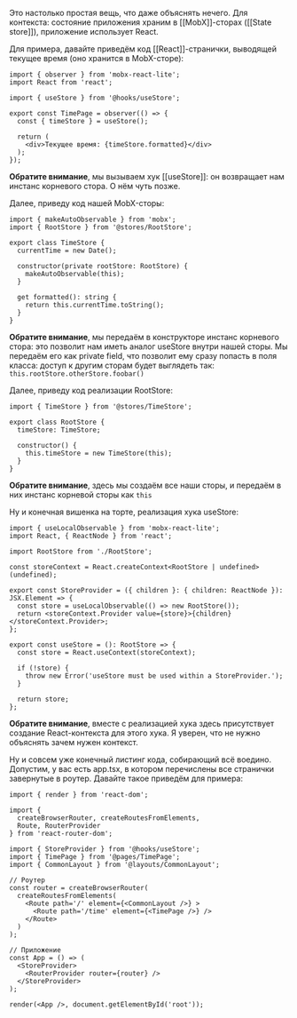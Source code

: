 Это настолько простая вещь, что даже объяснять нечего. Для контекста: состояние приложения храним в [[MobX]]-сторах ([[State store]]), приложение использует React.

Для примера, давайте приведём код [[React]]-странички, выводящей текущее время (оно хранится в MobX-сторе):

```tsx
import { observer } from 'mobx-react-lite';
import React from 'react';

import { useStore } from '@hooks/useStore';

export const TimePage = observer(() => {
  const { timeStore } = useStore();
  
  return (
    <div>Текущее время: {timeStore.formatted}</div>
  );
});
```

**Обратите внимание**, мы вызываем хук [[useStore]]: он возвращает нам инстанс корневого стора. О нём чуть позже.

Далее, приведу код нашей MobX-сторы:

```tsx
import { makeAutoObservable } from 'mobx';
import { RootStore } from '@stores/RootStore';

export class TimeStore {
  currentTime = new Date();

  constructor(private rootStore: RootStore) {
    makeAutoObservable(this);
  }
  
  get formatted(): string {
    return this.currentTime.toString();
  }
}
```

**Обратите внимание**, мы передаём в конструкторе инстанс корневого стора: это позволит нам иметь аналог useStore внутри нашей сторы. Мы передаём его как private field, что позволит ему сразу попасть в поля класса: доступ к другим сторам будет выглядеть так: `this.rootStore.otherStore.foobar()`

Далее, приведу код реализации RootStore:

```tsx
import { TimeStore } from '@stores/TimeStore';

export class RootStore {
  timeStore: TimeStore;
  
  constructor() {
    this.timeStore = new TimeStore(this);
  }
}
```

**Обратите внимание**, здесь мы создаём все наши сторы, и передаём в них инстанс корневой сторы как `this`

Ну и конечная вишенка на торте, реализация хука useStore:

```tsx
import { useLocalObservable } from 'mobx-react-lite';
import React, { ReactNode } from 'react';

import RootStore from './RootStore';

const storeContext = React.createContext<RootStore | undefined>(undefined);

export const StoreProvider = ({ children }: { children: ReactNode }): JSX.Element => {
  const store = useLocalObservable(() => new RootStore());
  return <storeContext.Provider value={store}>{children}</storeContext.Provider>;
};

export const useStore = (): RootStore => {
  const store = React.useContext(storeContext);

  if (!store) {
    throw new Error('useStore must be used within a StoreProvider.');
  }

  return store;
};
```

**Обратите внимание**, вместе с реализацией хука здесь присутствует создание React-контекста для этого хука. Я уверен, что не нужно объяснять зачем нужен контекст.

Ну и совсем уже конечный листинг кода, собирающий всё воедино. Допустим, у вас есть app.tsx, в котором перечислены все странички завернутые в роутер. Давайте такое приведём для примера:

```tsx
import { render } from 'react-dom';

import {
  createBrowserRouter, createRoutesFromElements,
  Route, RouterProvider
} from 'react-router-dom';

import { StoreProvider } from '@hooks/useStore';
import { TimePage } from '@pages/TimePage';
import { CommonLayout } from '@layouts/CommonLayout';

// Роутер
const router = createBrowserRouter(
  createRoutesFromElements(
    <Route path='/' element={<CommonLayout />} >
      <Route path='/time' element={<TimePage />} />
    </Route>  
  )
);

// Приложение
const App = () => (
  <StoreProvider>
    <RouterProvider router={router} />
  </StoreProvider>
);

render(<App />, document.getElementById('root'));
```